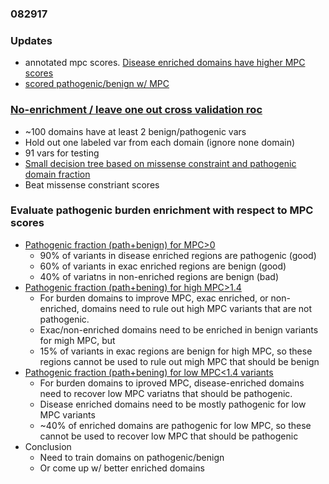 ### 082917

### Updates
* annotated mpc scores. [Disease enriched domains have higher MPC scores](plots/mpc.by_pfam_enrichment.png)
* [scored pathogenic/benign w/ MPC](http://franklin.research.chop.edu:8102/notebooks/epi_linked/notebooks/predict-mpc.ipynb#)

### [No-enrichment / leave one out cross validation roc](plots/roc.png)
* ~100 domains have at least 2 benign/pathogenic vars
* Hold out one labeled var from each domain (ignore none domain)
* 91 vars for testing
* [Small decision tree based on missense constraint and pathogenic domain fraction](plots/mtr_tree.x.pdf)
* Beat missense constriant scores    

### Evaluate pathogenic burden enrichment with respect to MPC scores
* [Pathogenic fraction (path+benign) for MPC>0](plots/rare.path_frac_wo_vus.pfam.mpcLow_0.mpcHigh_100.png)
    * 90% of variants in disease enriched regions are pathogenic (good)
    * 60% of variants in exac enriched regions are benign (good)
    * 40% of variatns in non-enriched regions are benign (bad)
* [Pathogenic fraction (path+bening) for high MPC>1.4](plots/rare.path_frac_wo_vus.pfam.mpcLow_1.4.mpcHigh_100.png)
    * For burden domains to improve MPC, exac enriched, or non-enriched, domains need to rule out high MPC variants that are not pathogenic.
    * Exac/non-enriched domains need to be enriched in benign variants for migh MPC, but
    * 15% of variants in exac regions are benign for high MPC, so these regions cannot be used to rule out migh MPC that should be benign
* [Pathogenic fraction (path+bening) for low MPC<1.4 variants](plots/rare.path_frac_wo_vus.pfam.mpcLow_0.mpcHigh_1.4.png)
    * For burden domains to iproved MPC, disease-enriched domains need to recover low MPC variatns that should be pathogenic.
    * Disease enriched domains need to be mostly pathogenic for low MPC variants
    * ~40% of enriched domains are pathogenic for low MPC, so these cannot be used to recover low MPC that should be pathogenic
* Conclusion
    * Need to train domains on pathogenic/benign
    * Or come up w/ better enriched domains
